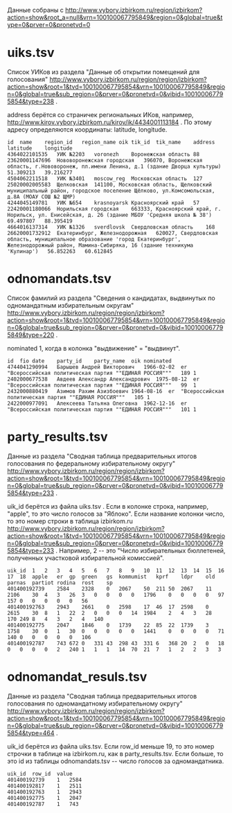 Данные собраны с http://www.vybory.izbirkom.ru/region/izbirkom?action=show&root_a=null&vrn=100100067795849&region=0&global=true&type=0&prver=0&pronetvd=0

# uiks.tsv

Список УИКов из раздела "Данные об открытии помещений для голосования" http://www.vybory.izbirkom.ru/region/region/izbirkom?action=show&root=1&tvd=100100067795854&vrn=100100067795849&region=0&global=true&sub_region=0&prver=0&pronetvd=0&vibid=100100067795854&type=238 .

address берётся со страничек региональных ИКов, например, http://www.kirov.vybory.izbirkom.ru/kirov/ik/4434001113184 . По этому адресу определяются координаты: latitude, longitude.


```
id	name	region_id	region_name	oik	tik_id	tik_name	address	latitude	longitude
4364022101535	УИК №2203	voronezh	Воронежская область	88	23620001147696	Нововоронежская городская	396070, Воронежская область, г.Нововоронеж, пл.имени Ленина, д.1 (здание Дворца культуры)	51.309213	39.216277
4504062211518	УИК №3401	moscow_reg	Московская область	127	25020002005583	Щелковская	141100, Московская область, Щелковский муниципальный район, городское поселение Щёлково, ул.Комсомольская, д.8А (МОАУ СОШ №2 ЩМР)		
4244045149781	УИК №654	krasnoyarsk	Красноярский край	57	22420001180066	Норильская городская	663333, Красноярский край, г. Норильск, ул. Енисейская, д. 26 (здание МБОУ 'Средняя школа № 38')	69.497807	88.395419
4664016137314	УИК №1326	sverdlovsk	Свердловская область	168	26620001732912	Екатеринбург, Железнодорожная	620027, Свердловская область, муниципальное образование 'город Екатеринбург', Железнодорожный район, Мамина-Сибиряка, 16 (здание техникума 'Кулинар')	56.852263	60.612845
```

# odnomandats.tsv

Список фамилий из раздела "Сведения о кандидатах, выдвинутых по одномандатным избирательным округам" http://www.vybory.izbirkom.ru/region/region/izbirkom?action=show&root=1&tvd=100100067795854&vrn=100100067795849&region=0&global=true&sub_region=0&prver=0&pronetvd=0&vibid=100100067795849&type=220 .

nominated 1, когда в колонка "выдвижение" = "выдвинут".

```
id	fio	date	party_id	party_name	oik	nominated
4744041290994	Барышев Андрей Викторович	1966-02-02	er	"Всероссийская политическая партия ""ЕДИНАЯ РОССИЯ"""	189	1
2402000677538	Авдеев Александр Александрович	1975-08-12	er	"Всероссийская политическая партия ""ЕДИНАЯ РОССИЯ"""	99	1
2432000880419	Азимов Рахим Азизбоевич	1964-08-16	er	"Всероссийская политическая партия ""ЕДИНАЯ РОССИЯ"""	105	1
2422000977091	Алексеева Татьяна Олеговна	1962-12-16	er	"Всероссийская политическая партия ""ЕДИНАЯ РОССИЯ"""	101	1
```

# party_results.tsv

Данные из раздела "Сводная таблица предварительных итогов голосования по федеральному избирательному округу" http://www.vybory.izbirkom.ru/region/region/izbirkom?action=show&root=1&tvd=100100067795854&vrn=100100067795849&region=0&global=true&sub_region=0&prver=0&pronetvd=0&vibid=100100067795854&type=233 .

uik_id берётся из файла uiks.tsv . Если в колонке строка, например, "apple", то это число голосов за "Яблоко". Если название колонки число, то это номер строки в таблица izbirkom.ru http://www.vybory.izbirkom.ru/region/region/izbirkom?action=show&root=1&tvd=100100067795854&vrn=100100067795849&region=0&global=true&sub_region=0&prver=0&pronetvd=0&vibid=100100067795854&type=233 . Например, 2 -- это "Число избирательных бюллетеней, полученных участковой избирательной комиссией".

```
uik_id	1	2	3	4	5	6	7	8	9	10	11	12	13	14	15	16	17	18	apple	er	gp	green	gs	kommumist	kprf	ldpr	old	parnas	partiot	rodina	rost	sp
401400192739	2584	2328	0	2067	50	211	50	2067	11	2106	30	4	3	26	3	0	0	0	0	1796	0	0	0	0	97	157	0	0	0	0	0	56
401400192763	2943	2661	0	2598	17	46	17	2598	0	2615	30	8	1	22	2	0	0	0	14	1984	2	4	3	28	170	249	8	4	3	2	4	140
401400192775	2047	1846	0	1739	22	85	22	1739	3	1758	30	0	1	30	0	0	0	0	0	1441	0	0	0	0	71	140	0	0	0	0	0	106
401400192787	743	672	0	331	43	298	43	331	6	368	20	2	0	18	0	0	0	0	2	240	1	1	1	14	70	21	7	1	2	2	3	3
```

# odnomandat_resuls.tsv

Данные из раздела "Сводная таблица предварительных итогов голосования по одномандатному избирательному округу" http://www.vybory.izbirkom.ru/region/region/izbirkom?action=show&root=1&tvd=100100067795854&vrn=100100067795849&region=0&global=true&sub_region=0&prver=0&pronetvd=0&vibid=100100067795854&type=464 .

uik_id берётся из файла uiks.tsv. Если row_id меньше 19, то это номер строчки в таблице на izbirkom.ru, как в party_results.tsv. Если больше, то это id из таблицы odnomandats.tsv -- число голосов за одномандатника.


```
uik_id	row_id	value
401400192739	1	2584
401400192817	1	2511
401400192763	1	2943
401400192775	1	2047
401400192787	1	743
```
